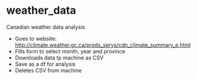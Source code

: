 # weather_data
Canadian weather data analysis 

- Goes to website: http://climate.weather.gc.ca/prods_servs/cdn_climate_summary_e.html
- Fills form to select month, year and province
- Downloads data tp machine as CSV
- Save as a df for analysis
- Deletes CSV from machine
